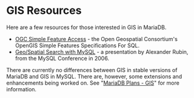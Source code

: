 # GIS Resources

Here are a few resources for those interested in GIS in MariaDB.

- [OGC Simple Feature Access](http://www.opengeospatial.org/standards/sfs) - the Open Geospatial Consortium's OpenGIS Simple Features Specifications For SQL.
- [Geo/Spatial Search with MySQL](http://www.scribd.com/doc/2569355/Geo-Distance-Search-with-MySQL) - a presentation by Alexander Rubin, from the MySQL Conference in 2006.

There are currently no differences between GIS in stable versions of MariaDB and GIS in MySQL. There are, however, some extensions and enhancements being worked on. See "[MariaDB Plans - GIS](/sql-statements-structure/geographic-geometric-features/mariadb-plans-gis)" for more information.